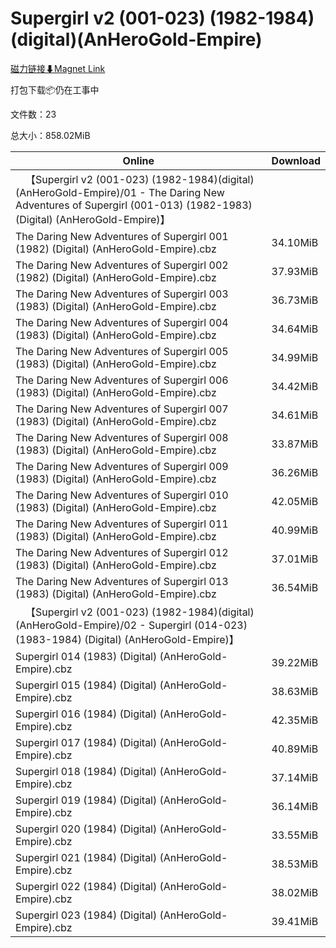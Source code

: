 # Supergirl v2 (001-023) (1982-1984)(digital)(AnHeroGold-Empire)

[磁力链接⬇Magnet Link](magnet:?xt=urn:btih:969779165ca345185c286d69a6bbc35d986d06b9&dn=Supergirl%20v2%20%28001-023%29%20%281982-1984%29%28digital%29%28AnHeroGold-Empire%29)

打包下载📦仍在工事中

文件数：23

总大小：858.02MiB

Online | Download
--- | ---
&emsp;【Supergirl v2 (001-023) (1982-1984)(digital)(AnHeroGold-Empire)/01 - The Daring New Adventures of Supergirl (001-013) (1982-1983) (Digital) (AnHeroGold-Empire)】 | 
The Daring New Adventures of Supergirl 001 (1982) (Digital) (AnHeroGold-Empire).cbz | 34.10MiB
The Daring New Adventures of Supergirl 002 (1982) (Digital) (AnHeroGold-Empire).cbz | 37.93MiB
The Daring New Adventures of Supergirl 003 (1983) (Digital) (AnHeroGold-Empire).cbz | 36.73MiB
The Daring New Adventures of Supergirl 004 (1983) (Digital) (AnHeroGold-Empire).cbz | 34.64MiB
The Daring New Adventures of Supergirl 005 (1983) (Digital) (AnHeroGold-Empire).cbz | 34.99MiB
The Daring New Adventures of Supergirl 006 (1983) (Digital) (AnHeroGold-Empire).cbz | 34.42MiB
The Daring New Adventures of Supergirl 007 (1983) (Digital) (AnHeroGold-Empire).cbz | 34.61MiB
The Daring New Adventures of Supergirl 008 (1983) (Digital) (AnHeroGold-Empire).cbz | 33.87MiB
The Daring New Adventures of Supergirl 009 (1983) (Digital) (AnHeroGold-Empire).cbz | 36.26MiB
The Daring New Adventures of Supergirl 010 (1983) (Digital) (AnHeroGold-Empire).cbz | 42.05MiB
The Daring New Adventures of Supergirl 011 (1983) (Digital) (AnHeroGold-Empire).cbz | 40.99MiB
The Daring New Adventures of Supergirl 012 (1983) (Digital) (AnHeroGold-Empire).cbz | 37.01MiB
The Daring New Adventures of Supergirl 013 (1983) (Digital) (AnHeroGold-Empire).cbz | 36.54MiB
&emsp;【Supergirl v2 (001-023) (1982-1984)(digital)(AnHeroGold-Empire)/02 - Supergirl (014-023) (1983-1984) (Digital) (AnHeroGold-Empire)】 | 
Supergirl 014 (1983) (Digital) (AnHeroGold-Empire).cbz | 39.22MiB
Supergirl 015 (1984) (Digital) (AnHeroGold-Empire).cbz | 38.63MiB
Supergirl 016 (1984) (Digital) (AnHeroGold-Empire).cbz | 42.35MiB
Supergirl 017 (1984) (Digital) (AnHeroGold-Empire).cbz | 40.89MiB
Supergirl 018 (1984) (Digital) (AnHeroGold-Empire).cbz | 37.14MiB
Supergirl 019 (1984) (Digital) (AnHeroGold-Empire).cbz | 36.14MiB
Supergirl 020 (1984) (Digital) (AnHeroGold-Empire).cbz | 33.55MiB
Supergirl 021 (1984) (Digital) (AnHeroGold-Empire).cbz | 38.53MiB
Supergirl 022 (1984) (Digital) (AnHeroGold-Empire).cbz | 38.02MiB
Supergirl 023 (1984) (Digital) (AnHeroGold-Empire).cbz | 39.41MiB